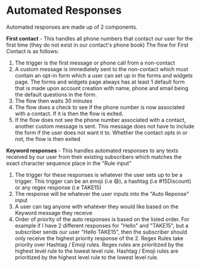 # Automated Responses

Automated responses are made up of 2 components.

**First contact** - This handles all phone numbers that contact our user for the first time (they do not exist in our contact's phone book)
The flow for First Contact is as follows:

1. The trigger is the first message or phone call from a non-contact
2. A custom message is immediately sent to the non-contact which must contain an opt-in form which a user can set up in the forms and widgets page. The forms and widgets page always has at least 1 default form that is made upon account creation with name, phone and email being the default questions in the form.
3. The flow then waits 30 minutes
4. The flow does a check to see if the phone number is now associated with a contact. If it is then the flow is exited.
5. If the flow does not see the phone number associated with a contact, another custom message is sent. This message does not have to include the form if the user does not want it to. Whether the contact opts in or not, the flow is then exited

**Keyword responses** - This handles automated responses to any texts received by our user from their existing subscribers which matches the exact character sequence place in the "Rule input"

1. The trigger for these responses is whatever the user sets up to be a trigger. This trigger can be an emoji (i.e 😄), a hashtag (i.e #15Discount) or any regex response (i.e TAKE15)
2. The response will be whatever the user inputs into the "Auto Reponse" input
3. A user can tag anyone with whatever they would like based on the Keyword message they receive
4. Order of priority of the auto responses is based on the listed order. For example if I have 2 different responses for "Hello" and "TAKE15", but a subscriber sends our user "Hello TAKE15", then the subscriber should only receive the highest priority response of the 2. Regex Rules take priority over Hashtag / Emoji rules. Regex rules are prioritized by the highest level rule to the lowest level rule. Hashtag / Emoji rules are prioritized by the highest level rule to the lowest level rule.